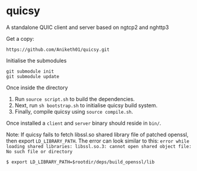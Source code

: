 # quicsy
A standalone QUIC client and server based on ngtcp2 and nghttp3

Get a copy:

`https://github.com/Aniketh01/quicsy.git`

Initialise the submodules

```
git submodule init 
git submodule update
```

Once inside the directory

1) Run `source script.sh` to build the dependencies.
2) Next, run `sh bootstrap.sh` to initialise quicsy build system.
3) Finally, compile quicsy using `source compile.sh`.

Once installed a `client` and `server` binary should reside in `bin/`.

Note: If quicsy fails to fetch libssl.so shared library file of patched openssl, then export `LD_LIBRARY_PATH`.
The error can look similar to this:
`error while loading shared libraries: libssl.so.3: cannot open shared object file: No such file or directory`

`$ export LD_LIBRARY_PATH=$rootdir/deps/build_openssl/lib`
